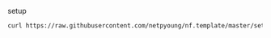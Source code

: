 setup

``` sh
curl https://raw.githubusercontent.com/netpyoung/nf.template/master/setup.rb | ruby
```
